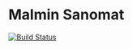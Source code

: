 # Malmin Sanomat

[![Build Status](https://travis-ci.org/quantti/malminsanomat.svg?branch=master)](https://travis-ci.org/quantti/malminsanomat)
